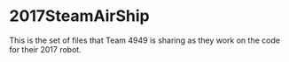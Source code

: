 # 2017SteamAirShip
This is the set of files that Team 4949 is sharing as they work on the code for their 2017 robot.

